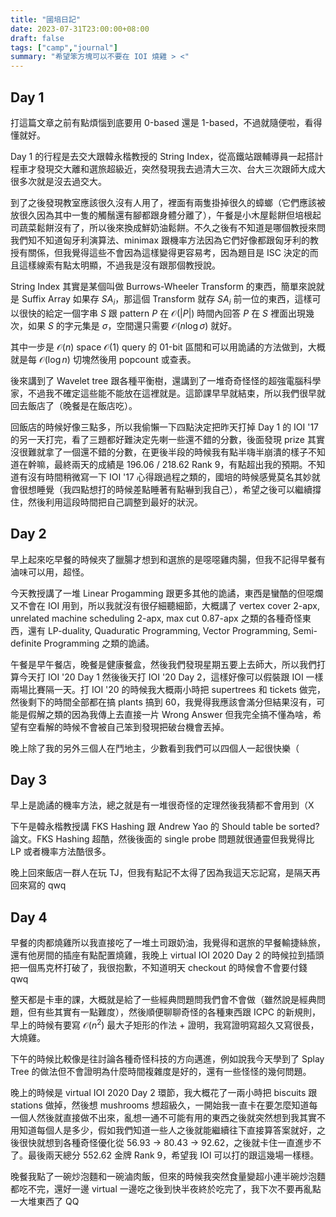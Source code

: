 ```yaml
---
title: "國培日記"
date: 2023-07-31T23:00:00+08:00
draft: false
tags: ["camp","journal"]
summary: "希望笨方塊可以不要在 IOI 燒雞 > <"
---
```


## Day 1
打這篇文章之前有點煩惱到底要用 0-based 還是 1-based，不過就隨便啦，看得懂就好。  

Day 1 的行程是去交大跟韓永楷教授的 String Index，從高鐵站跟輔導員一起搭計程車才發現交大離和選旅超級近，突然發現我去過清大三次、台大三次跟師大成大很多次就是沒去過交大。  

到了之後發現教室應該很久沒有人用了，裡面有兩隻掛掉很久的蟑螂（它們應該被放很久因為其中一隻的觸鬚還有腳都跟身體分離了），午餐是小木屋鬆餅但培根起司蔬菜鬆餅沒有了，所以後來換成鮮奶油鬆餅。不久之後有不知道是哪個教授來問我們知不知道匈牙利演算法、minimax 跟機率方法因為它們好像都跟匈牙利的教授有關係，但我覺得這些不會因為這樣變得更容易考，因為題目是 ISC 決定的而且這樣線索有點太明顯，不過我是沒有跟那個教授說。  

String Index 其實是某個叫做 Burrows-Wheeler Transform 的東西，簡單來說就是 Suffix Array 如果存 $SA_i$，那這個 Transform 就存 $SA_i$ 前一位的東西，這樣可以很快的給定一個字串 $S$ 跟 pattern $P$ 在 $\mathcal O(|P|)$ 時間內回答 $P$ 在 $S$ 裡面出現幾次，如果 $S$ 的字元集是 $\sigma$，空間還只需要 $\mathcal O(n \log \sigma)$ 就好。  

其中一步是 $\mathcal O(n)$ space $\mathcal O(1)$ query 的 01-bit 區間和可以用詭譎的方法做到，大概就是每 $\mathcal O(\log n)$ 切塊然後用 popcount 或查表。  

後來講到了 Wavelet tree 跟各種平衡樹，還講到了一堆奇奇怪怪的超強電腦科學家，不過我不確定這些能不能放在這裡就是。這節課早早就結束，所以我們很早就回去飯店了（晚餐是在飯店吃）。  
<!-- 基本上就是有關蔡孟宗教授的老闆 Farach-Colton 做資料結構做太強跑去開公司 :thinking: -->

回飯店的時候好像三點多，所以我偷懶一下四點決定把昨天打掉 Day 1 的 IOI '17 的另一天打完，看了三題都好難決定先喇一些還不錯的分數，後面發現 prize 其實沒很難就拿了一個還不錯的分數，在更後半段的時候我有點半嗨半崩潰的樣子不知道在幹嘛，最終兩天的成績是 196.06 / 218.62 Rank 9，有點超出我的預期。不知道有沒有時間稍微寫一下 IOI '17 心得跟過程之類的，國培的時候感覺莫名其妙就會很想睡覺（我四點想打的時候差點睡著有點嚇到我自己），希望之後可以繼續撐住，然後利用這段時間把自己調整到最好的狀況。  

## Day 2

早上起來吃早餐的時候夾了臘腸才想到和選旅的是噁噁雞肉腸，但我不記得早餐有滷味可以用，超怪。  

今天教授講了一堆 Linear Progamming 跟更多其他的詭譎，東西是蠻酷的但噁爛又不會在 IOI 用到，所以我就沒有很仔細聽細節，大概講了 vertex cover 2-apx, unrelated machine scheduling 2-apx, max cut 0.87-apx 之類的各種奇怪東西，還有 LP-duality, Quaduratic Programming, Vector Programming, Semi-definite Programming 之類的詭譎。  

午餐是早午餐店，晚餐是健康餐盒，然後我們發現星期五要上去師大，所以我們打算今天打 IOI '20 Day 1 然後後天打 IOI '20 Day 2，這樣好像可以假裝跟 IOI 一樣兩場比賽隔一天。打 IOI '20 的時候我大概兩小時把 supertrees 和 tickets 做完，然後剩下的時間全部都在搞 plants 搞到 60，我覺得我應該會滿分但結果沒有，可能是假解之類的因為我傳上去直接一片 Wrong Answer 但我完全搞不懂為啥，希望有空看解的時候不會被自己笨到發現把破台機會丟掉。  

晚上除了我的另外三個人在鬥地主，少數看到我們可以四個人一起很快樂（  

## Day 3

早上是詭譎的機率方法，總之就是有一堆很奇怪的定理然後我猜都不會用到（X  

下午是韓永楷教授講 FKS Hashing 跟 Andrew Yao 的 Should table be sorted? 論文。FKS Hashing 超酷，然後後面的 single probe 問題就很通靈但我覺得比 LP 或者機率方法酷很多。

晚上回來飯店一群人在玩 TJ，但我有點記不太得了因為我這天忘記寫，是隔天再回來寫的 qwq   

## Day 4

早餐的肉都燒雞所以我直接吃了一堆土司跟奶油，我覺得和選旅的早餐輸捷絲旅，還有他房間的插座有點配置燒雞，我晚上 virtual IOI 2020 Day 2 的時候拉到插頭把一個馬克杯打破了，我很抱歉，不知道明天 checkout 的時候會不會要付錢 qwq  

整天都是卡車的課，大概就是給了一些經典問題問我們會不會做（雖然說是經典問題，但有些其實有一點難度），然後順便聊聊奇怪的各種東西跟 ICPC 的新規則，早上的時候有要寫 $\mathcal O(n^2)$ 最大子矩形的作法 + 證明，我寫證明寫超久又寫很長，大燒雞。  

下午的時候比較像是往討論各種奇怪科技的方向邁進，例如說我今天學到了 Splay Tree 的做法但不會證明為什麼時間複雜度是好的，還有一些怪怪的幾何問題。  

晚上的時候是 virtual IOI 2020 Day 2 環節，我大概花了一兩小時把 biscuits 跟 stations 做掉，然後想 mushrooms 想超級久，一開始我一直卡在要怎麼知道每一個人然後就直接做不出來，亂想一通不可能有用的東西之後就突然想到我其實不用知道每個人是多少，假如我們知道一些人之後就能繼續往下直接算答案就好，之後很快就想到各種奇怪優化從 56.93 -> 80.43 -> 92.62，之後就卡住一直進步不了。最後兩天總分 552.62 金牌 Rank 9，希望我 IOI 可以打的跟這幾場一樣穩。  

晚餐我點了一碗炒泡麵和一碗滷肉飯，但來的時候我突然食量變超小連半碗炒泡麵都吃不完，還好一邊 virtual 一邊吃之後到快半夜終於吃完了，我下次不要再亂點一大堆東西了 QQ  


